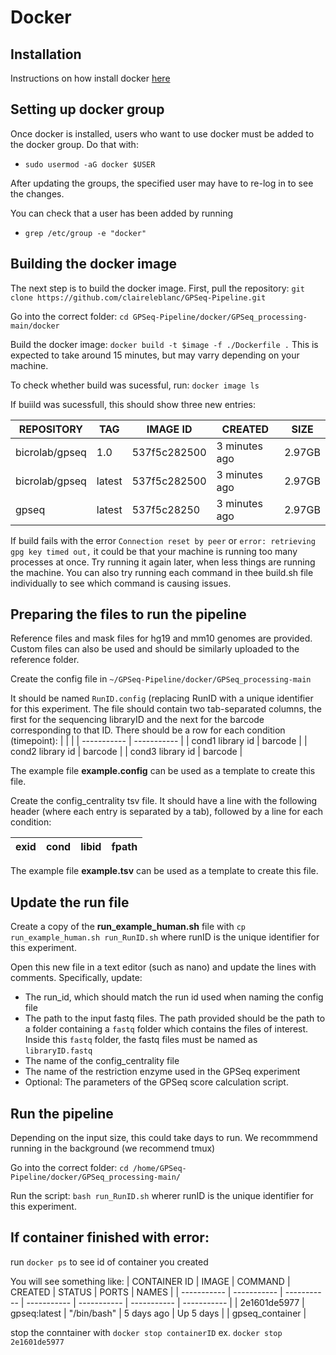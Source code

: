 # Docker

## Installation

Instructions on how install docker [here](https://docs.docker.com/engine/install/ubuntu/)

## Setting up docker group

Once docker is installed, users who want to use docker must be added to the docker group. Do that with: 

- `sudo usermod -aG docker $USER`

After updating the groups, the specified user may have to re-log in to see the changes. 

You can check that a user has been added by running 

- `grep /etc/group -e "docker"`

## Building the docker image

The next step is to build the docker image. First, pull the repository: `git clone https://github.com/claireleblanc/GPSeq-Pipeline.git`

Go into the correct folder: `cd GPSeq-Pipeline/docker/GPSeq_processing-main/docker`

Build the docker image: `docker build -t $image -f ./Dockerfile .` This is expected to take around 15 minutes, but may varry depending on your machine. 

To check whether build was sucessful, run: `docker image ls`

If buiild was sucessfull, this should show three new entries: 

| REPOSITORY | TAG | IMAGE ID | CREATED | SIZE |
| ----------- | ----------- | ----------- | ----------- | ----------- |
| bicrolab/gpseq | 1.0 | 537f5c282500 | 3 minutes ago | 2.97GB |
| bicrolab/gpseq | latest | 537f5c282500 | 3 minutes ago | 2.97GB |
| gpseq | latest | 537f5c28250 | 3 minutes ago | 2.97GB |

If build fails with the error `Connection reset by peer` or `error: retrieving gpg key timed out,` it could be that your machine is running too many processes at once. Try running it again later, when less things are running the machine. You can also try running each command in thee build.sh file individually to see which command is causing issues. 


## Preparing the files to run the pipeline

Reference files and mask files for hg19 and mm10 genomes are provided. Custom files can also be used and should be similarly uploaded to the reference folder. 

Create the config file in `~/GPSeq-Pipeline/docker/GPSeq_processing-main`

It should be named `RunID.config` (replacing RunID with a unique identifier for this experiment. The file should contain two tab-separated columns, the first for the sequencing libraryID and the next for the barcode corresponding to that ID. There should be a row for each condition (timepoint): 
|  |  |
| ----------- | ----------- |
| cond1 library id | barcode |
| cond2 library id | barcode |
| cond3 library id | barcode |

The example file **example.config** can be used as a template to create this file. 

Create the config_centrality tsv file. It should have a line with the following header (where each entry is separated by a tab), followed by a line for each condition:

| exid  |  cond  |  libid  | fpath |
| ----------- | ----------- | ----------- | ----------- |

The example file **example.tsv** can be used as a template to create this file.

## Update the run file

Create a copy of the **run_example_human.sh** file with `cp run_example_human.sh run_RunID.sh` where runID is the unique identifier for this experiment. 

Open this new file in a text editor (such as nano) and update the lines with comments. Specifically, update:
- The run_id, which should match the run id used when naming the config file
- The path to the input fastq files. The path provided should be the path to a folder containing a `fastq` folder which contains the files of interest. Inside this `fastq` folder, the fastq files must be named as `libraryID.fastq`
- The name of the config_centrality file
- The name of the restriction enzyme used in the GPSeq experiment
- Optional: The parameters of the GPSeq score calculation script. 

## Run the pipeline

Depending on the input size, this could take days to run. We recommmend running in the background (we recommend tmux)

Go into the correct folder:
`cd /home/GPSeq-Pipeline/docker/GPSeq_processing-main/`

Run the script: `bash run_RunID.sh` wherer runID is the unique identifier for this experiment.

## If container finished with error:

run `docker ps` to see id of container you created

You will see something like: 
| CONTAINER ID |  IMAGE    |      COMMAND   |    CREATED   |   STATUS  |    PORTS  |   NAMES |
| ----------- | ----------- | ----------- | ----------- | ----------- | ----------- | ----------- |
| 2e1601de5977  | gpseq:latest |  "/bin/bash" |   5 days ago  | Up 5 days   |   |       gpseq_container |

stop the conntainer with `docker stop containerID` ex. `docker stop 2e1601de5977`
